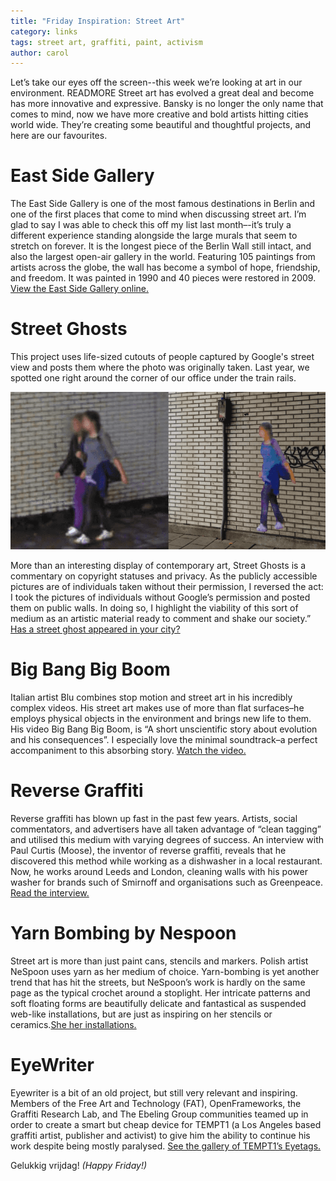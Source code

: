 ```yaml
---
title: "Friday Inspiration: Street Art"
category: links
tags: street art, graffiti, paint, activism 
author: carol
---
```


Let’s take our eyes off the screen--this week we’re looking at art in our environment. READMORE Street art has evolved a great deal and become has more innovative and expressive. Bansky is no longer the only name that comes to mind, now we have more creative and bold artists hitting cities world wide. They’re creating some beautiful and thoughtful projects, and here are our favourites.

# East Side Gallery
The East Side Gallery is one of the most famous destinations in Berlin and one of the first places that come to mind when discussing street art. I’m glad to say I was able to check this off my list last month–-it’s truly a different experience standing alongside the large murals that seem to stretch on forever. It is the longest piece of the Berlin Wall still intact, and also the largest open-air gallery in the world. Featuring 105 paintings from artists across the globe, the wall has become a symbol of hope, friendship, and freedom. It was painted in 1990 and 40 pieces were restored in 2009. [View the East Side Gallery online.](http://www.eastsidegallery-berlin.de/data/eng/index-eng.htm) 

# Street Ghosts
This project uses life-sized cutouts of people captured by Google's street view and posts them where the photo was originally taken. Last year, we spotted one right around the corner of our office under the train rails.

![Street Ghosts on Houtmankade](2014-08-01-links/houtmankade.png)
 
More than an interesting display of contemporary art, Street Ghosts is a commentary on copyright statuses and privacy.
    As the publicly accessible pictures are of individuals taken without their permission, I reversed the act: I took the pictures of individuals without Google’s permission and posted them on public walls. In doing so, I highlight the viability of this sort of medium as an artistic material ready to comment and shake our society.”
[Has a street ghost appeared in your city?](http://streetghosts.net/)

# Big Bang Big Boom
Italian artist Blu combines stop motion and street art in his incredibly complex videos. His street art makes use of more than flat surfaces–he employs physical objects in the environment and brings new life to them. His video Big Bang Big Boom, is “A short unscientific story about evolution and his consequences”. I especially love the minimal soundtrack–a perfect accompaniment to this absorbing story. [Watch the video.](https://www.youtube.com/watch?v=sMoKcsN8wM8)

# Reverse Graffiti
Reverse graffiti has blown up fast in the past few years. Artists, social commentators, and advertisers have all taken advantage of “clean tagging” and utilised this medium with varying degrees of success. An interview with Paul Curtis (Moose), the inventor of reverse graffiti, reveals that he discovered this method while working as a dishwasher in a local restaurant. Now, he works around Leeds and London, cleaning walls with his power washer for brands such of Smirnoff and organisations such as Greenpeace. [Read the interview.](http://theactivesoul.wordpress.com/2013/08/11/interview-with-moose-the-inventor-of-reverse-graffiti/)

# Yarn Bombing by Nespoon
Street art is more than just paint cans, stencils and markers. Polish artist NeSpoon uses yarn as her medium of choice. Yarn-bombing is yet another trend that has hit the streets, but NeSpoon’s work is hardly on the same page as the typical crochet around a stoplight. Her intricate patterns and soft floating forms are beautifully delicate  and fantastical as suspended web-like installations, but are just as inspiring on her stencils or ceramics.[She her installations.](https://www.behance.net/gallery/13293299/Installations-2013)

# EyeWriter
Eyewriter is a bit of an old project, but still very relevant and inspiring. Members of the Free Art and Technology (FAT), OpenFrameworks, the Graffiti Research Lab, and The Ebeling Group communities teamed up in order to create a smart but cheap device for TEMPT1 (a Los Angeles based graffiti artist, publisher and activist) to give him the ability to continue his work despite being mostly paralysed. [See the gallery of TEMPT1’s Eyetags.](http://eyewriter.org/images/)

Gelukkig vrijdag! _(Happy Friday!)_